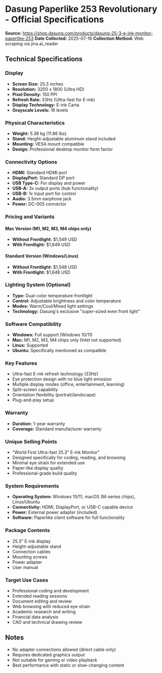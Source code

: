 # Dasung Paperlike 253 Revolutionary - Official Specifications

**Source:** https://shop.dasung.com/products/dasung-25-3-e-ink-monitor-paperlike-253
**Date Collected:** 2025-07-16
**Collection Method:** Web scraping via jina.ai_reader

## Technical Specifications

### Display
- **Screen Size:** 25.3 inches
- **Resolution:** 3200 x 1800 (Ultra HD)
- **Pixel Density:** 150 PPI
- **Refresh Rate:** 33Hz (Ultra-fast for E-ink)
- **Display Technology:** E-ink Carta
- **Grayscale Levels:** 16 levels

### Physical Characteristics
- **Weight:** 5.38 kg (11.86 lbs)
- **Stand:** Height-adjustable aluminum stand included
- **Mounting:** VESA mount compatible
- **Design:** Professional desktop monitor form factor

### Connectivity Options
- **HDMI:** Standard HDMI port
- **DisplayPort:** Standard DP port
- **USB Type-C:** For display and power
- **USB-A:** 3x output ports (hub functionality)
- **USB-B:** 1x input port for control
- **Audio:** 3.5mm earphone jack
- **Power:** DC-005 connector

### Pricing and Variants

#### Mac Version (M1, M2, M3, M4 chips only)
- **Without Frontlight:** $1,549 USD
- **With Frontlight:** $1,649 USD

#### Standard Version (Windows/Linux)
- **Without Frontlight:** $1,548 USD
- **With Frontlight:** $1,648 USD

### Lighting System (Optional)
- **Type:** Dual-color temperature frontlight
- **Control:** Adjustable brightness and color temperature
- **Modes:** Warm/Cool/Mixed light settings
- **Technology:** Dasung's exclusive "super-sized even front light"

### Software Compatibility
- **Windows:** Full support (Windows 10/11)
- **Mac:** M1, M2, M3, M4 chips only (Intel not supported)
- **Linux:** Supported
- **Ubuntu:** Specifically mentioned as compatible

### Key Features
- Ultra-fast E-ink refresh technology (33Hz)
- Eye protection design with no blue light emission
- Multiple display modes (office, entertainment, learning)
- Split-screen capability
- Orientation flexibility (portrait/landscape)
- Plug-and-play setup

### Warranty
- **Duration:** 1-year warranty
- **Coverage:** Standard manufacturer warranty

### Unique Selling Points
- "World First Ultra-fast 25.3" E-ink Monitor"
- Designed specifically for coding, reading, and browsing
- Minimal eye strain for extended use
- Paper-like display quality
- Professional-grade build quality

### System Requirements
- **Operating System:** Windows 10/11, macOS (M-series chips), Linux/Ubuntu
- **Connectivity:** HDMI, DisplayPort, or USB-C capable device
- **Power:** External power adapter (included)
- **Software:** Paperlike client software for full functionality

### Package Contents
- 25.3" E-ink display
- Height-adjustable stand
- Connection cables
- Mounting screws
- Power adapter
- User manual

### Target Use Cases
- Professional coding and development
- Extended reading sessions
- Document editing and review
- Web browsing with reduced eye strain
- Academic research and writing
- Financial data analysis
- CAD and technical drawing review

## Notes
- No adapter connections allowed (direct cable only)
- Requires dedicated graphics output
- Not suitable for gaming or video playback
- Best performance with static or slow-changing content